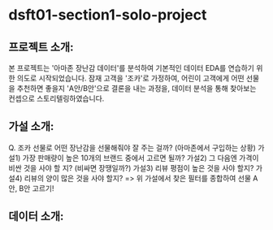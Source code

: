 # dsft01-section1-solo-project

## 프로젝트 소개: 
본 프로젝트는 '아마존 장난감 데이터'를 분석하여 기본적인 데이터 EDA를 연습하기 위한 의도로 시작되었습니다.
잠재 고객을 '조카'로 가정하여, 어린이 고객에게 어떤 선물을 추천하면 좋을지 'A안/B안'으로 결론을 내는 과정을, 
데이터 분석을 통해 찾아보는 컨셉으로 스토리텔링하였습니다. 

## 가설 소개: 
Q. 조카 선물로 어떤 장난감을 선물해줘야 잘 주는 걸까? (아마존에서 구입하는 상황)
가설1) 가장 판매량이 높은 10개의 브랜드 중에서 고르면 될까?
가설2) 그 다음엔 가격이 비싼 것을 사야 할 지? (비싸면 장땡일까?)
가설3) 리뷰 평점이 높은 것을 사야 할지?
가설4) 리뷰의 양이 많은 것을 사야 할지?
 => 위 가설에서 찾은 필터를 종합하여 선물 A안, B안 고르기!

## 데이터 소개: 

